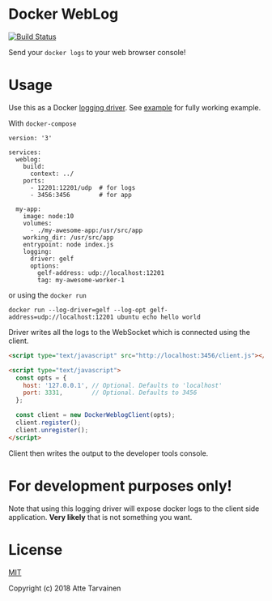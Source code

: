 # Docker WebLog

[![Build Status](https://travis-ci.org/tarvainen/docker-weblog.svg?branch=master)](https://travis-ci.org/tarvainen/docker-weblog)

Send your `docker logs` to your web browser console!

# Usage

Use this as a Docker [logging driver](https://docs.docker.com/config/containers/logging/gelf/). 
See [example](example) for fully working example.

With `docker-compose`

```
version: '3'

services:
  weblog:
    build:
      context: ../
    ports:
      - 12201:12201/udp  # for logs
      - 3456:3456        # for app
      
  my-app:
    image: node:10
    volumes:
      - ./my-awesome-app:/usr/src/app
    working_dir: /usr/src/app
    entrypoint: node index.js
    logging:
      driver: gelf
      options:
        gelf-address: udp://localhost:12201
        tag: my-awesome-worker-1
```

or using the `docker run`

```
docker run --log-driver=gelf --log-opt gelf-address=udp://localhost:12201 ubuntu echo hello world
```

Driver writes all the logs to the WebSocket which is connected using the client.

```html
<script type="text/javascript" src="http://localhost:3456/client.js"></script>

<script type="text/javascript">
  const opts = {
    host: '127.0.0.1', // Optional. Defaults to 'localhost'
    port: 3331,        // Optional. Defaults to 3456
  };

  const client = new DockerWeblogClient(opts);
  client.register();
  client.unregister();
</script>
```

Client then writes the output to the developer tools console.

# For development purposes only!
Note that using this logging driver will expose docker logs to the client side application. **Very likely** that is not something you want.

# License

[MIT](LICENSE)

Copyright (c) 2018 Atte Tarvainen